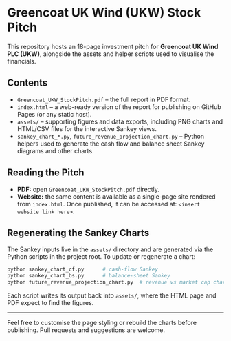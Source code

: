 # Greencoat UK Wind (UKW) Stock Pitch

This repository hosts an 18-page investment pitch for **Greencoat UK Wind PLC (UKW)**, alongside the assets and helper scripts used to visualise the financials.

## Contents

- `Greencoat_UKW_StockPitch.pdf` – the full report in PDF format.
- `index.html` – a web-ready version of the report for publishing on GitHub Pages (or any static host).
- `assets/` – supporting figures and data exports, including PNG charts and HTML/CSV files for the interactive Sankey views.
- `sankey_chart_*.py`, `future_revenue_projection_chart.py` – Python helpers used to generate the cash flow and balance sheet Sankey diagrams and other charts.

## Reading the Pitch

- **PDF:** open `Greencoat_UKW_StockPitch.pdf` directly.
- **Website:** the same content is available as a single-page site rendered from `index.html`. Once published, it can be accessed at: `<insert website link here>`.

## Regenerating the Sankey Charts

The Sankey inputs live in the `assets/` directory and are generated via the Python scripts in the project root. To update or regenerate a chart:

```bash
python sankey_chart_cf.py      # cash-flow Sankey
python sankey_chart_bs.py      # balance-sheet Sankey
python future_revenue_projection_chart.py  # revenue vs market cap chart
```

Each script writes its output back into `assets/`, where the HTML page and PDF expect to find the figures.

---

Feel free to customise the page styling or rebuild the charts before publishing. Pull requests and suggestions are welcome.
